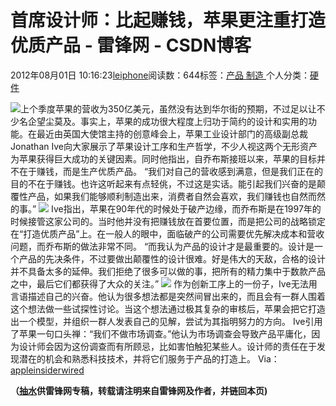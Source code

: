 
# 首席设计师：比起赚钱，苹果更注重打造优质产品 - 雷锋网 - CSDN博客


2012年08月01日 10:16:23[leiphone](https://me.csdn.net/leiphone)阅读数：644标签：[产品																](https://so.csdn.net/so/search/s.do?q=产品&t=blog)[制造																](https://so.csdn.net/so/search/s.do?q=制造&t=blog)[
							](https://so.csdn.net/so/search/s.do?q=产品&t=blog)个人分类：[硬件																](https://blog.csdn.net/leiphone/article/category/877730)


![](http://www.leiphone.com/wp-content/uploads/2012/07/appledesign.png)上个季度苹果的营收为350亿美元，虽然没有达到华尔街的预期，不过足以让不少名企望尘莫及。事实上，苹果的成功很大程度上归功于简约的设计和实用的功能。在最近由英国大使馆主持的创意峰会上，苹果工业设计部门的高级副总裁Jonathan
 Ive向大家展示了苹果设计工序和生产哲学，不少人视这两个无形资产为苹果获得巨大成功的关键因素。同时他指出，自乔布斯接班以来，苹果的目标并不在于赚钱，而是生产优质产品。
“我们对自己的营收感到满意，但是我们正在的目的不在于赚钱。也许这听起来有点轻佻，不过这是实话。能引起我们兴奋的是颠覆性产品，如果我们能够顺利制造出来，消费者自然会喜欢，我们赚钱也自然而然的事。”
![](http://www.leiphone.com/wp-content/uploads/2012/07/JonathanIve.jpg)
Ive指出，苹果在90年代的时候处于破产边缘，而乔布斯是在1997年的时候接管这家公司的。当时他并没有把赚钱放在首要位置，而是把公司的战略锁定在“打造优质产品”上。在一般人的眼中，面临破产的公司需要优先解决成本和营收问题，而乔布斯的做法非常不同。
“而我认为产品的设计才是最重要的。设计是一个产品的先决条件，不过要做出颠覆性的设计很难。好是伟大的天敌，合格的设计并不具备太多的延伸。我们拒绝了很多可以做的事，把所有的精力集中于数款产品之中，最后它们都获得了大众的关注。”
![](http://www.leiphone.com/wp-content/uploads/2012/07/apple_design.jpg)
作为创新工序上的一份子，Ive无法用言语描述自己的兴奋。他认为很多想法都是突然间冒出来的，而且会有一群人围着这个想法做一些试探性讨论。当这个想法通过极其复杂的审核后，苹果会把它打造出一个模型，并组织一群人发表自己的见解，尝试为其指明努力的方向。
Ive引用了苹果一句口头禅：“我们不做市场调查。”他认为市场调查会导致产品平庸化，因为设计师会因为这份调查而有所顾忌，比如害怕触犯某些人。设计师的责任在于发现潜在的机会和熟悉科技技术，并将它们服务于产品的打造上。
Via：[appleinsider](http://www.appleinsider.com/articles/12/07/30/apple_focuses_quality_products_not_money_says_designer_jonathan_ive.html)[wired](http://www.wired.co.uk/news/archive/2012-07/30/jonathan-ive-revenue-good-design)

**（****[抽水](http://www.leiphone.com/author/ce6093)****供****雷锋网****专稿，转载请注明来自雷锋网及作者，并链回本页)**

